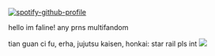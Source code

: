 
[![spotify-github-profile](https://spotify-github-profile.kittinanx.com/api/view?uid=317r4kqgesxsl34pebram7sthrry&cover_image=true&theme=default&show_offline=false&background_color=121212&interchange=false)](https://github.com/kittinan/spotify-github-profile)



hello im faline! any prns multifandom



  tian guan ci fu, erha, jujutsu kaisen, honkai: star rail pls int
<img src=" [[link](https://pixelsafari.neocities.org/stamps/miku.gif)] "/>


<!---
xianles/xianles is a ✨ special ✨ repository because its `README.md` (this file) appears on your GitHub profile.
You can click the Preview link to take a look at your changes.
--->
